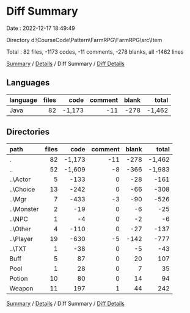 # Diff Summary

Date : 2022-12-17 18:49:49

Directory d:\\CourseCode\\Pattern\\FarmRPG\\FarmRPG\\src\\Item

Total : 82 files,  -1173 codes, -11 comments, -278 blanks, all -1462 lines

[Summary](results.md) / [Details](details.md) / Diff Summary / [Diff Details](diff-details.md)

## Languages
| language | files | code | comment | blank | total |
| :--- | ---: | ---: | ---: | ---: | ---: |
| Java | 82 | -1,173 | -11 | -278 | -1,462 |

## Directories
| path | files | code | comment | blank | total |
| :--- | ---: | ---: | ---: | ---: | ---: |
| . | 82 | -1,173 | -11 | -278 | -1,462 |
| .. | 52 | -1,609 | -8 | -366 | -1,983 |
| ..\\Actor | 5 | -133 | 0 | -28 | -161 |
| ..\\Choice | 13 | -242 | 0 | -66 | -308 |
| ..\\Mgr | 7 | -433 | -3 | -90 | -526 |
| ..\\Monster | 2 | -19 | 0 | -6 | -25 |
| ..\\NPC | 1 | -4 | 0 | -2 | -6 |
| ..\\Other | 4 | -110 | 0 | -27 | -137 |
| ..\\Player | 19 | -630 | -5 | -142 | -777 |
| ..\\TXT | 1 | -38 | 0 | -5 | -43 |
| Buff | 5 | 87 | 0 | 20 | 107 |
| Pool | 1 | 28 | 0 | 7 | 35 |
| Potion | 10 | 80 | 0 | 14 | 94 |
| Weapon | 11 | 197 | 1 | 44 | 242 |

[Summary](results.md) / [Details](details.md) / Diff Summary / [Diff Details](diff-details.md)